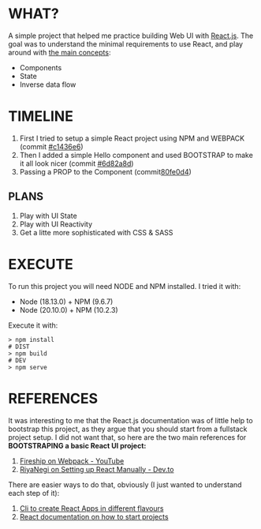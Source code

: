 # WHAT?

A simple project that helped me practice building Web UI with [React.js](https://react.dev/).
The goal was to understand the minimal requirements to use React, and play around with [the main concepts](https://react.dev/learn/thinking-in-react):
  - Components
  - State
  - Inverse data flow


# TIMELINE

1. First I tried to setup a simple React project using NPM and WEBPACK (commit [#c1436e6](https://github.com/nigini/react-playground/commit/c1436e663533e2f387e64aac70840599dbd8eaac))
2. Then I added a simple Hello component and used BOOTSTRAP to make it all look nicer (commit [#6d82a8d](https://github.com/nigini/react-playground/commit/6d82a8d23936e559980bea5054e026b135fbcf97))
3. Passing a PROP to the Component (commit[80fe0d4](https://github.com/nigini/react-playground/commit/80fe0d46d028bf9da162409610c2fce074a424b0))

## PLANS

1. Play with UI State
2. Play with UI Reactivity
3. Get a litte more sophisticated with CSS & SASS

# EXECUTE

To run this project you will need NODE and NPM installed. I tried it with:
  - Node (18.13.0) + NPM (9.6.7)
  - Node (20.10.0) + NPM (10.2.3)

Execute it with:
```shell
> npm install
# DIST
> npm build
# DEV
> npm serve
```

# REFERENCES

It was interesting to me that the React.js documentation was of little help to bootstrap this project, as they argue that you should start from a fullstack project setup.
I did not want that, so here are the two main references for **BOOTSTRAPING a basic React UI project:**

1. [Fireship on Webpack - YouTube](https://www.youtube.com/watch?v=5IG4UmULyoA)
2. [RiyaNegi on Setting up React Manually - Dev.to](https://dev.to/riyanegi/setting-up-webpack-5-with-react-and-babel-from-scratch-2021-271l)

There are easier ways to do that, obviously (I just wanted to understand each step of it):

1. [Cli to create React Apps in different flavours](https://create-react-app.dev/)
2. [React documentation on how to start projects](https://react.dev/learn/start-a-new-react-project)
